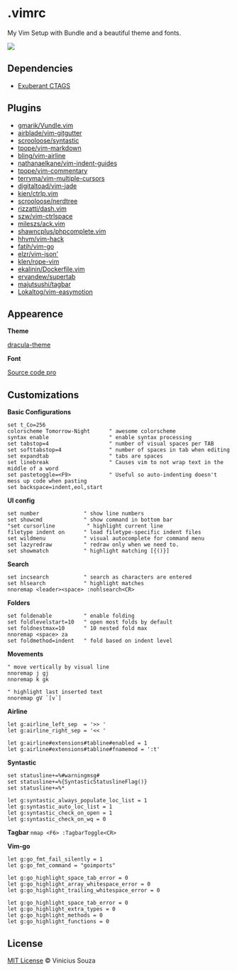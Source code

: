 # .vimrc

My Vim Setup with Bundle and a beautiful theme and fonts.

<img src="http://cl.ly/image/030j171s3c3G/Screen%20Shot%202015-04-17%20at%202.09.30%20PM.png">

## Dependencies

 * [Exuberant CTAGS](http://ctags.sourceforge.net)

## Plugins

 * [gmarik/Vundle.vim](http://github.com/gmarik/Vundle.vim)
 * [airblade/vim-gitgutter](http://github.com/airblade/vim-gitgutter)
 * [scrooloose/syntastic](http://github.com/scrooloose/syntastic)
 * [tpope/vim-markdown](http://github.com/tpope/vim-markdown)
 * [bling/vim-airline](http://github.com/bling/vim-airline)
 * [nathanaelkane/vim-indent-guides](http://github.com/nathanaelkane/vim-indent-guides)
 * [tpope/vim-commentary](http://github.com/tpope/vim-commentary)
 * [terryma/vim-multiple-cursors](http://github.com/terryma/vim-multiple-cursors)
 * [digitaltoad/vim-jade](http://github.com/digitaltoad/vim-jade)
 * [kien/ctrlp.vim](http://github.com/kien/ctrlp.vim)
 * [scrooloose/nerdtree](http://github.com/scrooloose/nerdtree)
 * [rizzatti/dash.vim](http://github.com/rizzatti/dash.vim)
 * [szw/vim-ctrlspace ](http://github.com/szw/vim-ctrlspace)
 * [mileszs/ack.vim](http://github.com/mileszs/ack.vim)
 * [shawncplus/phpcomplete.vim](http://github.com/shawncplus/phpcomplete.vim)
 * [hhvm/vim-hack](http://github.com/hhvm/vim-hack)
 * [fatih/vim-go](http://github.com/fatih/vim-go)
 * [elzr/vim-json'](http://github.com/'elzr/vim-json)
 * [klen/rope-vim](http://github.com/klen/rope-vim)
 * [ekalinin/Dockerfile.vim](http://github.com/ekalinin/Dockerfile.vim)
 * [ervandew/supertab](http://github.com/ervandew/supertab)
 * [majutsushi/tagbar](http://github.com/majutsushi/tagbar)
 * [Lokaltog/vim-easymotion](http://github.com/'Lokaltog/vim-easymotion)

## Appearence

__Theme__

[dracula-theme](https://github.com/zenorocha/dracula-theme)


__Font__

[Source code pro](http://blog.typekit.com/2012/09/24/source-code-pro/)

## Customizations

__Basic Configurations__

```
set t_Co=256
colorscheme Tomorrow-Night      " awesome colorscheme
syntax enable                   " enable syntax processing
set tabstop=4                   " number of visual spaces per TAB
set softtabstop=4               " number of spaces in tab when editing
set expandtab                   " tabs are spaces
set linebreak                   " Causes vim to not wrap text in the middle of a word
set pastetoggle=<F9>            " Useful so auto-indenting doesn't mess up code when pasting
set backspace=indent,eol,start
```

__UI config__
```
set number              " show line numbers
set showcmd             " show command in bottom bar
"set cursorline          " highlight current line
filetype indent on      " load filetype-specific indent files
set wildmenu            " visual autocomplete for command menu
set lazyredraw          " redraw only when we need to.
set showmatch           " highlight matching [{()}]
```

__Search__
```
set incsearch           " search as characters are entered
set hlsearch            " highlight matches
nnoremap <leader><space> :nohlsearch<CR>
```

__Folders__
```
set foldenable          " enable folding
set foldlevelstart=10   " open most folds by default
set foldnestmax=10      " 10 nested fold max
nnoremap <space> za
set foldmethod=indent   " fold based on indent level
```

__Movements__
```
" move vertically by visual line
nnoremap j gj
nnoremap k gk

" highlight last inserted text
nnoremap gV `[v`]
```

__Airline__

```
let g:airline_left_sep  = '>> '
let g:airline_right_sep = '<< '

let g:airline#extensions#tabline#enabled = 1
let g:airline#extensions#tabline#fnamemod = ':t'
```

__Syntastic__
```
set statusline+=%#warningmsg#
set statusline+=%{SyntasticStatuslineFlag()}
set statusline+=%*

let g:syntastic_always_populate_loc_list = 1
let g:syntastic_auto_loc_list = 1
let g:syntastic_check_on_open = 1
let g:syntastic_check_on_wq = 0

```

__Tagbar__
`nmap <F6> :TagbarToggle<CR>`

__Vim-go__
```
let g:go_fmt_fail_silently = 1
let g:go_fmt_command = "goimports"

let g:go_highlight_space_tab_error = 0
let g:go_highlight_array_whitespace_error = 0
let g:go_highlight_trailing_whitespace_error = 0

let g:go_highlight_space_tab_error = 0
let g:go_highlight_extra_types = 0
let g:go_highlight_methods = 0
let g:go_highlight_functions = 0
```

## License

[MIT License](http://vsouza.mit-license.org/) © Vinicius Souza

